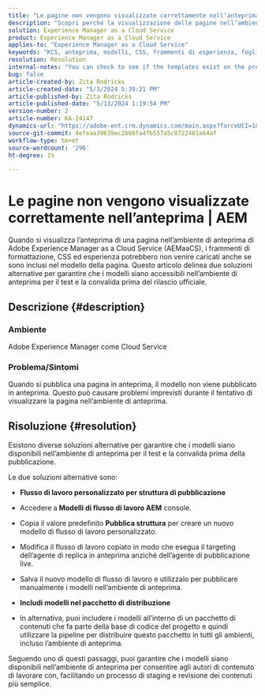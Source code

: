 ```yaml
---
title: "Le pagine non vengono visualizzate correttamente nell’anteprima | AEM"
description: "Scopri perché la visualizzazione delle pagine nell’ambiente di anteprima in Adobe Experience Manager as a Cloud Service non avviene correttamente."
solution: Experience Manager as a Cloud Service
product: Experience Manager as a Cloud Service
applies-to: "Experience Manager as a Cloud Service"
keywords: "KCS, anteprima, modelli, CSS, frammenti di esperienza, fogli di stile, pubblicazione, AEM, Experience Manager, AEMaaCS"
resolution: Resolution
internal-notes: "You can check to see if the templates exist on the preview server by port forwarding to the preview pod, and then using URL's like this to determine what templates exist: http://localhost:8881/conf/wknd/settings/wcm/templates.7.json"
bug: false
article-created-by: Zita Rodricks
article-created-date: "5/3/2024 5:39:21 PM"
article-published-by: Zita Rodricks
article-published-date: "5/13/2024 1:19:54 PM"
version-number: 2
article-number: KA-24147
dynamics-url: "https://adobe-ent.crm.dynamics.com/main.aspx?forceUCI=1&pagetype=entityrecord&etn=knowledgearticle&id=bda9b10f-7409-ef11-9f8a-6045bd026dc7"
source-git-commit: 4efeaa39639ec2b60fa4fb557a5c0722481a64af
workflow-type: tm+mt
source-wordcount: '296'
ht-degree: 1%

---
```


# Le pagine non vengono visualizzate correttamente nell’anteprima | AEM


Quando si visualizza l’anteprima di una pagina nell’ambiente di anteprima di Adobe Experience Manager as a Cloud Service (AEMaaCS), i frammenti di formattazione, CSS ed esperienza potrebbero non venire caricati anche se sono inclusi nel modello della pagina. Questo articolo delinea due soluzioni alternative per garantire che i modelli siano accessibili nell’ambiente di anteprima per il test e la convalida prima del rilascio ufficiale.

## Descrizione {#description}


### <b>Ambiente</b>

Adobe Experience Manager come Cloud Service



### <b>Problema/Sintomi</b>

Quando si pubblica una pagina in anteprima, il modello non viene pubblicato in anteprima. Questo può causare problemi imprevisti durante il tentativo di visualizzare la pagina nell’ambiente di anteprima.


## Risoluzione {#resolution}


Esistono diverse soluzioni alternative per garantire che i modelli siano disponibili nell’ambiente di anteprima per il test e la convalida prima della pubblicazione.

Le due soluzioni alternative sono:

- <b>Flusso di lavoro personalizzato per struttura di pubblicazione</b>
- Accedere a<b> Modelli di flusso di lavoro AEM</b> console.
- Copia il valore predefinito <b>Pubblica struttura</b> per creare un nuovo modello di flusso di lavoro personalizzato.
- Modifica il flusso di lavoro copiato in modo che esegua il targeting dell’agente di replica in anteprima anziché dell’agente di pubblicazione live.
- Salva il nuovo modello di flusso di lavoro e utilizzalo per pubblicare manualmente i modelli nell’ambiente di anteprima.




- <b>Includi modelli nel pacchetto di distribuzione</b>
- In alternativa, puoi includere i modelli all’interno di un pacchetto di contenuti che fa parte della base di codice del progetto e quindi utilizzare la pipeline per distribuire questo pacchetto in tutti gli ambienti, incluso l’ambiente di anteprima.


Seguendo uno di questi passaggi, puoi garantire che i modelli siano disponibili nell’ambiente di anteprima per consentire agli autori di contenuto di lavorare con, facilitando un processo di staging e revisione dei contenuti più semplice.
